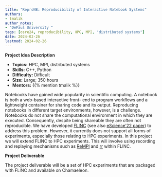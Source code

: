 ```yaml
---
title: "ReproNB: Reproducibility of Interactive Notebook Systems" 
authors:
- tmalik
author_notes:
- "DePaul University "
tags: [osre24, reproducibility, HPC, MPI, "distributed systems"]
date: 2024-02-26
lastmod: 2024-02-26
---
```


**Project Idea Description**

- **Topics:** HPC, MPI, distributed systems 
- **Skills:** C++, Python
- **Difficulty:** Difficult
- **Size:** Large; 350 hours 
- **Mentors:** {{% mention tmalik %}} 

Notebooks have gained wide popularity in scientific computing. A notebook is both a web-based interactive front- end to program workflows and a lightweight container for sharing code and its output. Reproducing notebooks in different target environments, however, is a challenge. Notebooks do not share the computational environment in which they are executed. Consequently, despite being shareable they are often not reproducible. We have developed [FLINC](https://github.com/depaul-dice/Flinc) (see also [eScience'22 paper](https://dice.cs.depaul.edu/pdfs/pubs/C31.pdf)) to address this problem. However, it currently does not support all forms of experiments, especially those relating to HPC experiments. In this project we will extend FLINC to HPC experiments. This will involve using recording and replaying mechanisms such as [ReMPI](https://kento.github.io/code/) and [rr](https://rr-project.org/
) within FLINC.   

**Project Deliverable**

The project deliverable will be a set of HPC experiments that are packaged with FLINC and available on Chamaeleon. 



